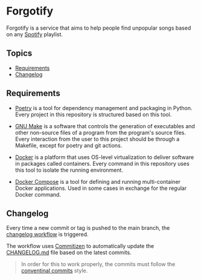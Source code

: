 # Forgotify

Forgotify is a service that aims to help people find unpopular songs based on any [Spotify](https://open.spotify.com/) playlist.

## Topics

* [Requirements](#requirements)
* [Changelog](#changelog)

## Requirements

* [Poetry](https://python-poetry.org/) is a tool for dependency management and packaging in Python. Every project in this repository is structured based on this tool.

* [GNU Make](https://www.gnu.org/software/make/) is a software that controls the generation of executables and other non-source files of a program from the program's source files. Every interaction from the user to this project should be through a Makefile, except for poetry and git actions.

* [Docker](https://www.docker.com/) is a platform that uses OS-level virtualization to deliver software in packages called containers. Every command in this repository uses this tool to isolate the running environment.

* [Docker Compose](https://docs.docker.com/compose/) is a tool for defining and running multi-container Docker applications. Used in some cases in exchange for the regular Docker command.

## Changelog

Every time a new commit or tag is pushed to the main branch, the [changelog workflow](./.github/workflows/changelog.yml) is triggered.

The workflow uses [Commitizen](https://github.com/commitizen/cz-cli) to automatically update the [CHANGELOG.md](./CHANGELOG.md) file based on the latest commits.

> In order for this to work properly, the commits must follow the [conventinal commits](https://www.conventionalcommits.org/en/v1.0.0/) style.
